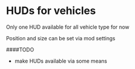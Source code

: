 # HUDs for vehicles

Only one HUD available for all vehicle type for now

Position and size can be set via mod settings


####TODO
* make HUDs available via some means

 